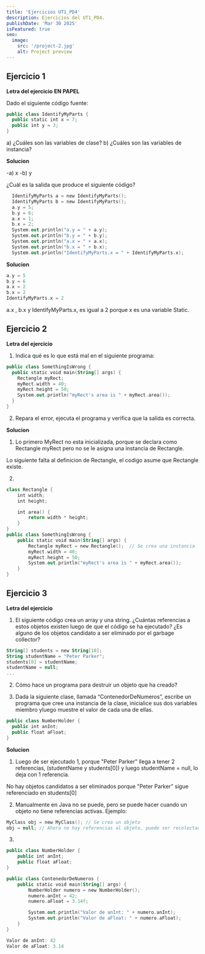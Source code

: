 ```yaml
---
title: 'Ejercicios UT1_PD4'
description: Ejercicios del UT1_PD4.
publishDate: 'Mar 30 2025'
isFeatured: true
seo:
  image:
    src: '/project-2.jpg'
    alt: Project preview
---
```


## Ejercicio 1

**Letra del ejercicio**
**EN PAPEL**

Dado el siguiente código fuente:
```kotlin
public class IdentifyMyParts {
  public static int x = 7;
  public int y = 3;
}
```
a) ¿Cuáles son las variables de clase?
b) ¿Cuáles son las variables de instancia?

**Solucion**

-a) x
-b) y

¿Cuál es la salida que produce el siguiente código?
```kotlin
  IdentifyMyParts a = new IdentifyMyParts();
  IdentifyMyParts b = new IdentifyMyParts();
  a.y = 5;
  b.y = 6;
  a.x = 1;
  b.x = 2;
  System.out.println("a.y = " + a.y);
  System.out.println("b.y = " + b.y);
  System.out.println("a.x = " + a.x);
  System.out.println("b.x = " + b.x);
  System.out.println("IdentifyMyParts.x = " + IdentifyMyParts.x);
```
**Solucion**

```kotlin
a.y = 5
b.y = 6
a.x = 2
b.x = 2
IdentifyMyParts.x = 2
```
a.x , b.x y IdentifyMyParts.x, es igual a 2 porque x es una variable Static.


## Ejercicio 2

**Letra del ejercicio**

1) Indica qué es lo que está mal en el siguiente programa:
```kotlin
public class SomethingIsWrong {
  public static void main(String[] args) {
    Rectangle myRect;
    myRect.width = 40;
    myRect.height = 50;
    System.out.println("myRect's area is " + myRect.area());
  }
}
```
2) Repara el error, ejecuta el programa y verifica que la salida es correcta.

**Solucion**

1) Lo primero MyRect no esta inicializada, porque se declara como Rectangle myRect pero
no se le asigna una instancia de Rectangle.

Lo siguiente falta al definicion de Rectangle, el codigo asume que Rectangle existe.

2) 

```kotlin
class Rectangle {
    int width;
    int height;

    int area() {
        return width * height;
    }
}
public class SomethingIsWrong {
    public static void main(String[] args) {
        Rectangle myRect = new Rectangle();  // Se crea una instancia
        myRect.width = 40;
        myRect.height = 50;
        System.out.println("myRect's area is " + myRect.area());
    }
}
```

## Ejercicio 3

**Letra del ejercicio**

1) El siguiente código crea un array y una string. ¿Cuántas referencias a estos objetos
existen luego de que el código se ha ejecutado? ¿Es alguno de los objetos candidato a
ser eliminado por el garbage collector?

```kotlin
String[] students = new String[10];
String studentName = "Peter Parker";
students[0] = studentName;
studentName = null;
...
```
2) Cómo hace un programa para destruir un objeto que ha creado?

3) Dada la siguiente clase, llamada “ContenedorDeNumeros”, escribe un programa que
cree una instancia de la clase, inicialice sus dos variables miembro yluego muestre el
valor de cada una de ellas.
```kotlin
public class NumberHolder {
  public int anInt;
  public float aFloat;
}
```
**Solucion**

1) Luego de ser ejecutado 1, porque "Peter Parker" llega a tener 2 referencias, (studentName y  students[0]) y luego studentName = null, lo deja con 1 referencia.

No hay objetos candidatos a ser eliminados porque "Peter Parker" sigue referenciado en 
students[0]

2) Manualmente en Java no se puede, pero se puede hacer cuando un objeto no tiene referencias activas.
Ejemplo:
```kotlin
MyClass obj = new MyClass(); // Se crea un objeto
obj = null; // Ahora no hay referencias al objeto, puede ser recolectado por el GC
```

3) 
```kotlin
public class NumberHolder {
    public int anInt;
    public float aFloat;
}

public class ContenedorDeNumeros {
    public static void main(String[] args) {
        NumberHolder numero = new NumberHolder();
        numero.anInt = 42;
        numero.aFloat = 3.14f;

        System.out.println("Valor de anInt: " + numero.anInt);
        System.out.println("Valor de aFloat: " + numero.aFloat);
    }
}
```
```kotlin
Valor de anInt: 42
Valor de aFloat: 3.14
```

